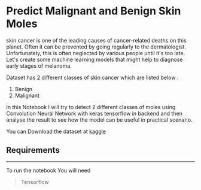 # Predict Malignant and Benign Skin Moles 

skin cancer is one of the leading causes of cancer-related deaths on this planet. Often it can be prevented by going regularly to the dermatologist. Unfortunately, this is often neglected by various people until it's too late.
Let's create some machine learning models that might help to diagnose early stages of melanoma.


Dataset has 2 different classes of skin cancer which are listed below :
1. Benign 
2. Malignant 

In this Notebook I will try to detect 2 different classes of moles using Convolution Neural Network with keras tensorflow in backend and then analyse the result to see how the model can be useful in practical scenario.


You can Download the dataset at [kaggle](https://www.kaggle.com/fanconic/skin-cancer-malignant-vs-benign) 

## Requirements 
***

To run the notebook You will need 
> Tensorflow

